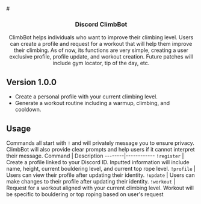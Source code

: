 #<h3 align="center">Discord ClimbBot</h3>
<p align="center">
ClimbBot helps individuals who want to improve their climbing level. Users can create a profile and request for a workout that will help them improve their climbing. As of now, its functions are very simple, creating a user exclusive profile, profile update, and workout creation. Future patches will include gym locator, tip of the day, etc. <br>


 ## Version 1.0.0
- Create a personal profile with your current climbing level.
- Generate a workout routine including a warmup, climbing, and cooldown.

## Usage

Commands all start with `!` and will privately message you to ensure privacy. ClimbBot will also provide clear prompts and help users if it cannot interpret their message.
Command | Description
--------|------------
`!register` | Create a profile linked to your Discord ID. Inputted information will include name, height, current bouldering level, and current top rope level.
`!profile` | Users can view their profile after updating their identity.
`!update` | Users can make changes to their profile after updating their identity.
`!workout` | Request for a workout aligned with your current climbing level. Workout will be specific to bouldering or top roping based on user's request
